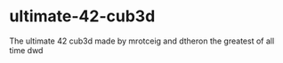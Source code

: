 # ultimate-42-cub3d
The ultimate 42 cub3d made by mrotceig and dtheron
the greatest of all time
dwd
